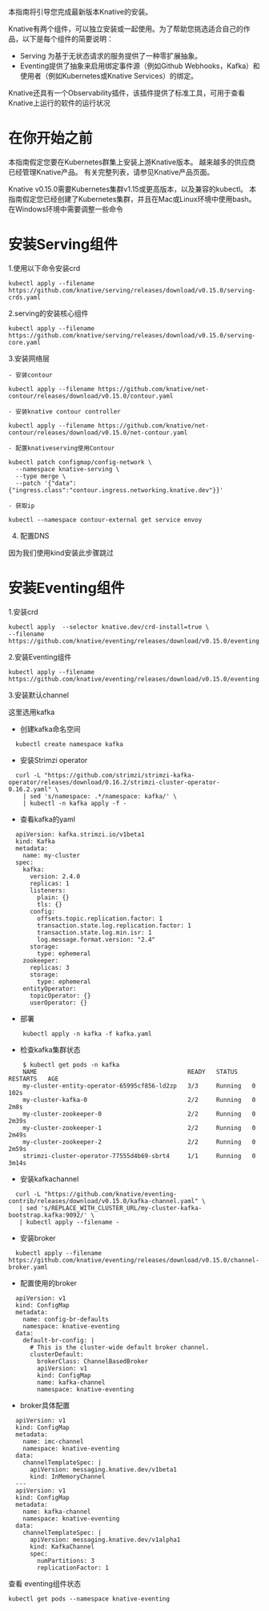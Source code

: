 

本指南将引导您完成最新版本Knative的安装。

Knative有两个组件，可以独立安装或一起使用。为了帮助您挑选适合自己的作品，以下是每个组件的简要说明：

- Serving 为基于无状态请求的服务提供了一种零扩展抽象。
- Eventing提供了抽象来启用绑定事件源（例如Github Webhooks，Kafka）和使用者（例如Kubernetes或Knative Services）的绑定。


Knative还具有一个Observability插件，该插件提供了标准工具，可用于查看Knative上运行的软件的运行状况

# 在你开始之前
本指南假定您要在Kubernetes群集上安装上游Knative版本。 越来越多的供应商已经管理Knative产品。 有关完整列表，请参见Knative产品页面。

Knative v0.15.0需要Kubernetes集群v1.15或更高版本，以及兼容的kubectl。 本指南假定您已经创建了Kubernetes集群，并且在Mac或Linux环境中使用bash。 在Windows环境中需要调整一些命令

# 安装Serving组件

1.使用以下命令安装crd

```
kubectl apply --filename https://github.com/knative/serving/releases/download/v0.15.0/serving-crds.yaml
```

2.serving的安装核心组件

```
kubectl apply --filename https://github.com/knative/serving/releases/download/v0.15.0/serving-core.yaml
```

3.安装网络层
    

    - 安装contour
    
    kubectl apply --filename https://github.com/knative/net-contour/releases/download/v0.15.0/contour.yaml
    
    - 安装knative contour controller
    
    kubectl apply --filename https://github.com/knative/net-contour/releases/download/v0.15.0/net-contour.yaml
    
    - 配置knativeserving使用Contour
    
    kubectl patch configmap/config-network \
      --namespace knative-serving \
      --type merge \
      --patch '{"data":{"ingress.class":"contour.ingress.networking.knative.dev"}}'
      
    - 获取ip
    
    kubectl --namespace contour-external get service envoy
    
4. 配置DNS
  
  因为我们使用kind安装此步骤跳过
  
# 安装Eventing组件

1.安装crd

```
kubectl apply  --selector knative.dev/crd-install=true \
--filename https://github.com/knative/eventing/releases/download/v0.15.0/eventing.yaml
```

2.安装Eventing组件

```
kubectl apply --filename https://github.com/knative/eventing/releases/download/v0.15.0/eventing.yaml
```

3.安装默认channel

这里选用kafka

- 创建kafka命名空间

```  
  kubectl create namespace kafka
```

  - 安装Strimzi operator

```  
  curl -L "https://github.com/strimzi/strimzi-kafka-operator/releases/download/0.16.2/strimzi-cluster-operator-0.16.2.yaml" \
    | sed 's/namespace: .*/namespace: kafka/' \
    | kubectl -n kafka apply -f -
```

  - 查看kafka的yaml

```
  apiVersion: kafka.strimzi.io/v1beta1
  kind: Kafka
  metadata:
    name: my-cluster
  spec:
    kafka:
      version: 2.4.0
      replicas: 1
      listeners:
        plain: {}
        tls: {}
      config:
        offsets.topic.replication.factor: 1
        transaction.state.log.replication.factor: 1
        transaction.state.log.min.isr: 1
        log.message.format.version: "2.4"
      storage:
        type: ephemeral
    zookeeper:
      replicas: 3
      storage:
        type: ephemeral
    entityOperator:
      topicOperator: {}
      userOperator: {}
```
  - 部署
```
    kubectl apply -n kafka -f kafka.yaml
```
  - 检查kafka集群状态
```
    $ kubectl get pods -n kafka
    NAME                                          READY   STATUS    RESTARTS   AGE
    my-cluster-entity-operator-65995cf856-ld2zp   3/3     Running   0          102s
    my-cluster-kafka-0                            2/2     Running   0          2m8s
    my-cluster-zookeeper-0                        2/2     Running   0          2m39s
    my-cluster-zookeeper-1                        2/2     Running   0          2m49s
    my-cluster-zookeeper-2                        2/2     Running   0          2m59s
    strimzi-cluster-operator-77555d4b69-sbrt4     1/1     Running   0          3m14s
```
  - 安装kafkachannel
```
  curl -L "https://github.com/knative/eventing-contrib/releases/download/v0.15.0/kafka-channel.yaml" \
   | sed 's/REPLACE_WITH_CLUSTER_URL/my-cluster-kafka-bootstrap.kafka:9092/' \
   | kubectl apply --filename -
```
  - 安装broker
```
  kubectl apply --filename https://github.com/knative/eventing/releases/download/v0.15.0/channel-broker.yaml
```
  - 配置使用的broker
```
  apiVersion: v1
  kind: ConfigMap
  metadata:
    name: config-br-defaults
    namespace: knative-eventing
  data:
    default-br-config: |
      # This is the cluster-wide default broker channel.
      clusterDefault:
        brokerClass: ChannelBasedBroker
        apiVersion: v1
        kind: ConfigMap
        name: kafka-channel
        namespace: knative-eventing
```

  - broker具体配置

```
  apiVersion: v1
  kind: ConfigMap
  metadata:
    name: imc-channel
    namespace: knative-eventing
  data:
    channelTemplateSpec: |
      apiVersion: messaging.knative.dev/v1beta1
      kind: InMemoryChannel
  ---
  apiVersion: v1
  kind: ConfigMap
  metadata:
    name: kafka-channel
    namespace: knative-eventing
  data:
    channelTemplateSpec: |
      apiVersion: messaging.knative.dev/v1alpha1
      kind: KafkaChannel
      spec:
        numPartitions: 3
        replicationFactor: 1
```


查看 eventing组件状态

```
kubectl get pods --namespace knative-eventing
```